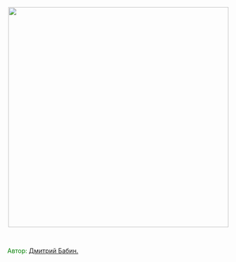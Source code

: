 <p style="text-align: center;"><a title="Author" href="https://vk.com/dimababin" target="_blank"><img src="http://images-cdn.moviepilot.com/image/upload/c_fill,h_1334,t_mp_quality,w_2000/did-david-tennant-really-just-reveal-the-next-marvel-superhero-309131.jpg" alt="" height="500" align="center" /></a></p>
<p style="text-align: center;">&nbsp;</p>
<p><span style="color: #008000;">Автор:&nbsp;<a title="Auhtor" href="https://vk.com/dimababin" target="_blank">Дмитрий Бабин.</a></span></p>